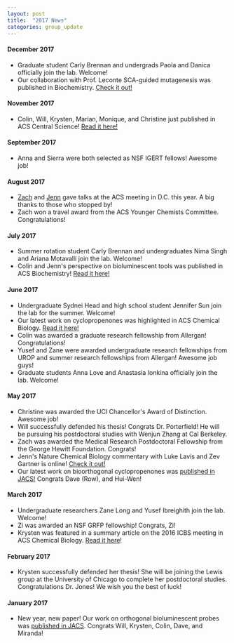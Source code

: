 ```yaml
---
layout: post
title:  "2017 News"
categories: group_update
---
```

#### December 2017
- Graduate student Carly Brennan and undergrads Paola and Danica officially join the lab. Welcome!
- Our collaboration with Prof. Leconte SCA-guided mutagenesis was published in Biochemistry. [Check it out!](http://pubs.acs.org/doi/10.1021/acs.biochem.7b01014)

#### November 2017
- Colin, Will, Krysten, Marian, Monique, and Christine just published in ACS Central Science! [Read it here!](http://pubs.acs.org/doi/full/10.1021/acscentsci.7b00394)

#### September 2017
- Anna and Sierra were both selected as NSF IGERT fellows! Awesome job!

#### August 2017
- [Zach](https://ep70.eventpilotadmin.com/web/page.php?page=Speaker&project=ACS17FALL&id=3208601) and [Jenn](https://ep70.eventpilotadmin.com/web/page.php?page=Speaker&project=ACS17FALL&id=3063938) gave talks at the ACS meeting in D.C. this year. A big thanks to those who stopped by!
- Zach won a travel award from the ACS Younger Chemists Committee. Congratulations!

#### July 2017
- Summer rotation student Carly Brennan and undergraduates Nima Singh and Ariana Motavalli join the lab. Welcome!
- Colin and Jenn's perspective on bioluminescent tools was published in ACS Biochemistry! [Read it here!](http://pubs.acs.org/doi/10.1021/acs.biochem.7b00435)

#### June 2017
- Undergraduate Sydnei Head and high school student Jennifer Sun join the lab for the summer. Welcome!
- Our latest work on cyclopropenones was highlighted in ACS Chemical Biology. [Read it here!](http://pubs.acs.org/doi/pdf/10.1021/acschembio.7b00477)
- Colin was awarded a graduate research fellowship from Allergan! Congratulations!
- Yusef and Zane were awarded undergraduate research fellowships from UROP and summer research fellowships from Allergan! Awesome job guys!
- Graduate students Anna Love and Anastasia Ionkina officially join the lab. Welcome!

#### May 2017
- Christine was awarded the UCI Chancellor's Award of Distinction. Awesome job!
- Will successfully defended his thesis! Congrats Dr. Porterfield! He will be pursuing his postdoctoral studies with Wenjun Zhang at Cal Berkeley.
- Zach was awarded the Medical Research Postdoctoral Fellowship from the George Hewitt Foundation. Congrats!
- Jenn's Nature Chemical Biology commentary with Luke Lavis and Zev Gartner is online! [Check it out!](https://www.nature.com/nchembio/journal/v13/n6/full/nchembio.2391.html)
- Our latest work on bioorthogonal cyclopropenones was [published in JACS!](http://pubs.acs.org/doi/abs/10.1021/jacs.7b03010) Congrats Dave (Row), and Hui-Wen!

#### March 2017
- Undergraduate researchers Zane Long and Yusef Ibreighith join the lab. Welcome!
- Zi was awarded an NSF GRFP fellowship! Congrats, Zi!
- Krysten was featured in a summary article on the 2016 ICBS meeting in ACS Chemical Biology. [Read it here](http://pubs.acs.org/doi/abs/10.1021/acschembio.7b00205)!

#### February 2017
- Krysten successfully defended her thesis! She will be joining the Lewis group at the University of Chicago to complete her postdoctoral studies. Congratulations Dr. Jones! We wish you the best of luck!

#### January 2017
- New year, new paper! Our work on orthogonal bioluminescent probes was [published in JACS](http://pubs.acs.org/doi/abs/10.1021/jacs.6b11737). Congrats Will, Krysten, Colin, Dave, and Miranda!
